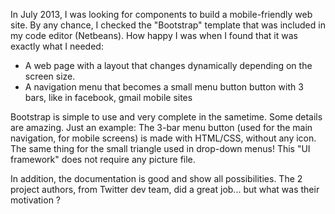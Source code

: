 In July 2013, I was looking for components to build a mobile-friendly web site.
By any chance, I checked the "Bootstrap" template that was included in my code editor (Netbeans).
How happy I was when I found that it was exactly what I needed:

+ A web page with a layout that changes dynamically depending on the screen size.
+ A navigation menu that becomes a small menu button button with 3 bars, like in facebook, gmail mobile sites

Bootstrap is simple to use and very complete in the sametime.
Some details are amazing. Just an example: 
The 3-bar menu button (used for the main navigation, for mobile screens) is made with HTML/CSS, without any icon.
The same thing for the small triangle used in drop-down menus!
This "UI framework" does not require any picture file.

In addition, the documentation is good and show all possibilities.
The 2 project authors, from Twitter dev team, did a great job... but what was their motivation ?
